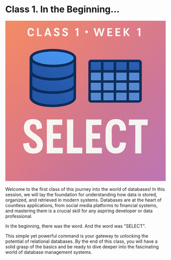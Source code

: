# Class 1. In the Beginning...

![Class 1 Overview](imgs/w01c01.png)

Welcome to the first class of this  journey into the world of databases! In this session, we will lay the foundation for understanding how data is stored, organized, and retrieved in modern systems. Databases are at the heart of countless applications, from social media platforms to financial systems, and mastering them is a crucial skill for any aspiring developer or data professional.

In the beginning, there was the word. And the word was "SELECT".

This simple yet powerful command is your gateway to unlocking the potential of relational databases. By the end of this class, you will have a solid grasp of the basics and be ready to dive deeper into the fascinating world of database management systems.



